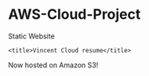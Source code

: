 # AWS-Cloud-Project
Static Website

<html xmlns="http://www.w3.org/1999/xhtml" >

<head>

    <title>Vincent Cloud resume</title>

</head>

<body>



  <p>Now hosted on Amazon S3!</p>

</body>
</html>
